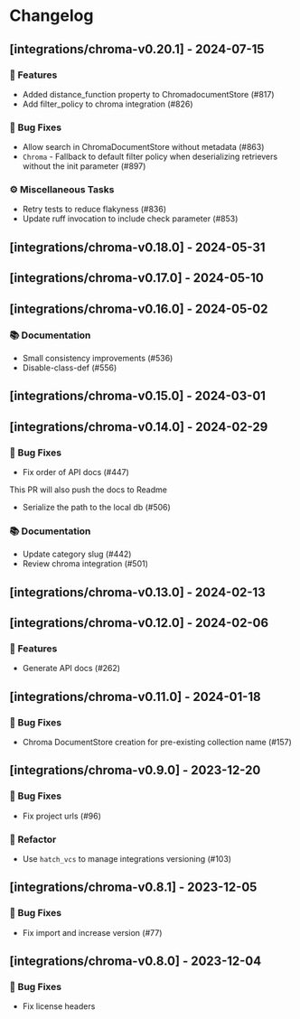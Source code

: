 # Changelog

## [integrations/chroma-v0.20.1] - 2024-07-15

### 🚀 Features

- Added distance_function property to ChromadocumentStore (#817)
- Add filter_policy to chroma integration (#826)

### 🐛 Bug Fixes

- Allow search in ChromaDocumentStore without metadata (#863)
- `Chroma` - Fallback to default filter policy when deserializing retrievers without the init parameter (#897)

### ⚙️ Miscellaneous Tasks

- Retry tests to reduce flakyness (#836)
- Update ruff invocation to include check parameter (#853)

## [integrations/chroma-v0.18.0] - 2024-05-31

## [integrations/chroma-v0.17.0] - 2024-05-10

## [integrations/chroma-v0.16.0] - 2024-05-02

### 📚 Documentation

- Small consistency improvements (#536)
- Disable-class-def (#556)

## [integrations/chroma-v0.15.0] - 2024-03-01

## [integrations/chroma-v0.14.0] - 2024-02-29

### 🐛 Bug Fixes

- Fix order of API docs (#447)

This PR will also push the docs to Readme
- Serialize the path to the local db (#506)

### 📚 Documentation

- Update category slug (#442)
- Review chroma integration (#501)

## [integrations/chroma-v0.13.0] - 2024-02-13

## [integrations/chroma-v0.12.0] - 2024-02-06

### 🚀 Features

- Generate API docs (#262)

## [integrations/chroma-v0.11.0] - 2024-01-18

### 🐛 Bug Fixes

- Chroma DocumentStore creation for pre-existing collection name (#157)

## [integrations/chroma-v0.9.0] - 2023-12-20

### 🐛 Bug Fixes

- Fix project urls (#96)



### 🚜 Refactor

- Use `hatch_vcs` to manage integrations versioning (#103)

## [integrations/chroma-v0.8.1] - 2023-12-05

### 🐛 Bug Fixes

- Fix import and increase version (#77)



## [integrations/chroma-v0.8.0] - 2023-12-04

### 🐛 Bug Fixes

- Fix license headers


<!-- generated by git-cliff -->

